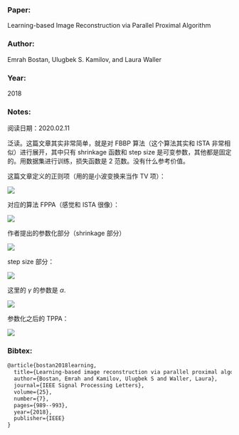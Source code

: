 ### Paper:

Learning-based Image Reconstruction via Parallel Proximal Algorithm

### Author:

Emrah Bostan, Ulugbek S. Kamilov, and Laura Waller

### Year:

2018

### Notes:

阅读日期：2020.02.11

泛读。这篇文章其实非常简单，就是对 FBBP 算法（这个算法其实和 ISTA 非常相似）进行展开，其中只有 shrinkage 函数和 step size 是可变参数，其他都是固定的。用数据集进行训练，损失函数是 2 范数。没有什么参考价值。

这篇文章定义的正则项（用的是小波变换来当作 TV 项）：

<img src="http://latex.codecogs.com/svg.latex? \mathcal{R}_{\mathrm{TV}}(\mathbf{x})=\tau \sqrt{2} \sum_{k=1}^{4} \sum_{n \in \mathcal{H}_{k}}\left|\left[\mathbf{W}_{k} \mathbf{x}\right]_{n}\right|" border="0"/>

对应的算法 FPPA（感觉和 ISTA 很像）：

<img src="http://latex.codecogs.com/svg.latex? \begin{array}{l}{\mathbf{s}^{t} \leftarrow \mu_{t} \mathbf{x}^{t-1}+\left(1-\mu_{t}\right) \mathbf{x}^{t-2}} \\ {\mathbf{z}^{t} \leftarrow \mathbf{s}^{t}-\gamma_{t} \mathbf{H}^{\mathrm{T}}\left(\mathbf{H} \mathbf{s}^{t}-\mathbf{y}\right)} \\ {\mathbf{x}^{t} \leftarrow \mathbf{W}^{\mathrm{T}} \mathcal{T}\left(\mathbf{W} \mathbf{z}^{t}, 2 \sqrt{2} \tau \gamma_{t}\right)}\end{array}" border="0"/>

作者提出的参数化部分（shrinkage 部分）

<img src="http://latex.codecogs.com/svg.latex? \mathcal{T}_{k}^{t}(x)=\sum_{p=-P}^{P} c_{k p}^{t} \varphi\left(\frac{x}{\Delta}-p\right)" border="0"/>

step size 部分：

<img src="http://latex.codecogs.com/svg.latex? \gamma=\phi(\alpha)=\left\{\begin{array}{ll}{\mathrm{e}^{\alpha-1}} & {\text { if } \alpha \leq 1} \\ {\alpha} & {\text { otherwise }}\end{array}\right." border="0"/>

这里的 $\gamma$ 的参数是 $\alpha$.

<img src="http://latex.codecogs.com/svg.latex? \begin{array}{l}{\mathbf{s}^{t} \leftarrow \mu_{t} \mathbf{x}^{t-1}+\left(1-\mu_{t}\right) \mathbf{x}^{t-2}} \\ {\mathbf{z}^{t} \leftarrow \mathbf{s}^{t}-\phi\left(\alpha_{t}\right) \mathbf{H}^{\mathrm{T}}\left(\mathbf{H s}^{t}-\mathbf{y}\right)} \\ {\mathbf{x}^{t} \leftarrow \sum_{k=1}^{4} \mathbf{W}_{k}^{\mathrm{T}} \mathcal{T}_{k}^{t}\left(\mathbf{W}_{k} \mathbf{z}^{t}\right)}\end{array}" border="0"/>

参数化之后的 TPPA：

<img src="http://latex.codecogs.com/svg.latex? \begin{array}{l}{\mathbf{s}^{t} \leftarrow \mu_{t} \mathbf{x}^{t-1}+\left(1-\mu_{t}\right) \mathbf{x}^{t-2}} \\ {\mathbf{z}^{t} \leftarrow \mathbf{s}^{t}-\phi\left(\alpha_{t}\right) \mathbf{H}^{\mathrm{T}}\left(\mathbf{H s}^{t}-\mathbf{y}\right)} \\ {\mathbf{x}^{t} \leftarrow \sum_{k=1}^{4} \mathbf{W}_{k}^{\mathrm{T}} \mathcal{T}_{k}^{t}\left(\mathbf{W}_{k} \mathbf{z}^{t}\right)}\end{array}" border="0"/>

### Bibtex:

```latex
@article{bostan2018learning,
  title={Learning-based image reconstruction via parallel proximal algorithm},
  author={Bostan, Emrah and Kamilov, Ulugbek S and Waller, Laura},
  journal={IEEE Signal Processing Letters},
  volume={25},
  number={7},
  pages={989--993},
  year={2018},
  publisher={IEEE}
}
```

